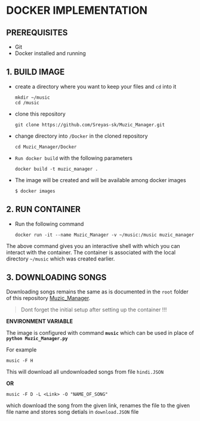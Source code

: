# DOCKER IMPLEMENTATION
## PREREQUISITES
- Git 
- Docker installed and running

## 1. BUILD IMAGE

- create a directory where you want to keep your files and `cd` into it
    ```
    mkdir ~/music
    cd /music
    ```
- clone this repository
    ```
    git clone https://github.com/Sreyas-sk/Muzic_Manager.git
    ```
- change directory into `/Docker` in the cloned repository
    ```
    cd Muzic_Manager/Docker
    ```
- `Run docker build` with the following parameters
    ````
    docker build -t muzic_manager .
    ````
- The image will be created and will be available among docker images
    ```
    $ docker images
    ```

## 2. RUN CONTAINER
- Run the following command
    ```
    docker run -it --name Muzic_Manager -v ~/music:/music muzic_manager
    ```

The above command gives you an interactive shell with which you can interact with the container. The container is associated with the local directory `~/music` which was created earlier.

## 3. DOWNLOADING SONGS

Downloading songs remains the same as is documented in the `root` folder of this repository  [Muzic_Manager](https://github.com/Sreyas-sk/Muzic_Manager).

> Dont forget the initial setup after setting up the container !!!

**ENVIRONMENT VARIABLE** 

The image is configured with command **`music`** which can be used in place of **`python Muzic_Manager.py`**

For example
````
music -F H
````
This will download all undownloaded songs from file `hindi.JSON`

**OR**

```
music -F D -L <Link> -O "NAME_OF_SONG"
```
which download the song from the given link, renames the file to the given file name and stores song detials in `download.JSON` file